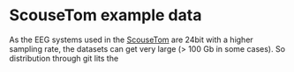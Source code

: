 # ScouseTom example data

As the EEG systems used in the [ScouseTom](https://github.com/EIT-team/ScouseTom) are 24bit with a higher sampling rate, the datasets can get very large (> 100 Gb in some cases). So distribution through git lits the
